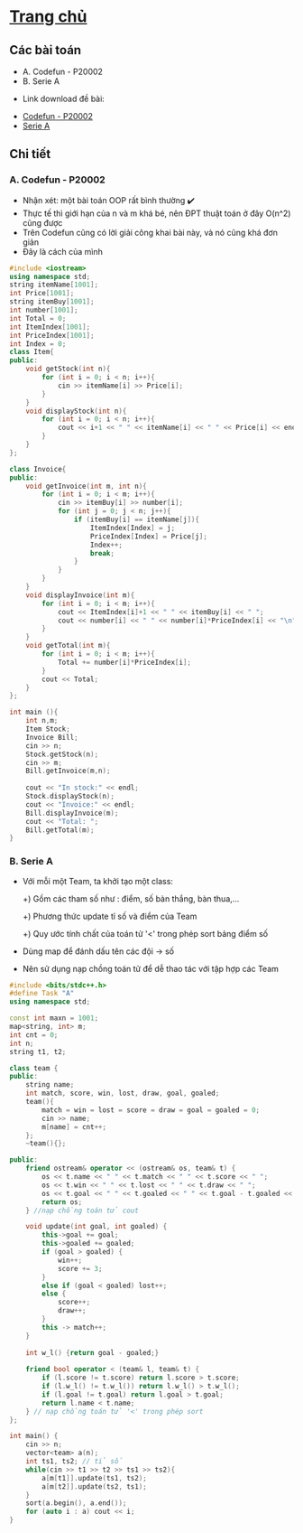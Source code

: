 # [Trang chủ](https://ppap-1264589.github.io/interesting-solution)

## Các bài toán
- A. Codefun - P20002
- B. Serie A
* Link download đề bài:
- [Codefun - P20002](https://codefun.vn/problems/P20002)
- [Serie A](https://github.com/ppap-1264589/OOP/files/7253729/SERIEA.pdf)

## Chi tiết

### A. Codefun - P20002

- Nhận xét: một bài toán OOP rất bình thường ✔️
- Thực tế thì giới hạn của n và m khá bé, nên ĐPT thuật toán ở đây O(n^2) cũng được
- Trên Codefun cũng có lời giải công khai bài này, và nó cũng khá đơn giản
- Đây là cách của mình

```c++
#include <iostream>
using namespace std;
string itemName[1001];
int Price[1001];
string itemBuy[1001];
int number[1001];
int Total = 0;
int ItemIndex[1001];
int PriceIndex[1001];
int Index = 0;
class Item{
public:
    void getStock(int n){
        for (int i = 0; i < n; i++){
            cin >> itemName[i] >> Price[i];
        }
    }
    void displayStock(int n){
        for (int i = 0; i < n; i++){
            cout << i+1 << " " << itemName[i] << " " << Price[i] << endl;
        }
    }
};

class Invoice{
public:
    void getInvoice(int m, int n){
        for (int i = 0; i < m; i++){
            cin >> itemBuy[i] >> number[i];
            for (int j = 0; j < n; j++){
                if (itemBuy[i] == itemName[j]){
                    ItemIndex[Index] = j;
                    PriceIndex[Index] = Price[j];
                    Index++;
                    break;
                }
            }
        }
    }
    void displayInvoice(int m){
        for (int i = 0; i < m; i++){
            cout << ItemIndex[i]+1 << " " << itemBuy[i] << " ";
            cout << number[i] << " " << number[i]*PriceIndex[i] << "\n";
        }
    }
    void getTotal(int m){
        for (int i = 0; i < m; i++){
            Total += number[i]*PriceIndex[i];
        }
        cout << Total;
    }
};

int main (){
    int n,m;
    Item Stock;
    Invoice Bill;
    cin >> n;
    Stock.getStock(n);
    cin >> m;
    Bill.getInvoice(m,n);
	
    cout << "In stock:" << endl;
    Stock.displayStock(n);
    cout << "Invoice:" << endl;
    Bill.displayInvoice(m);
    cout << "Total: ";
    Bill.getTotal(m);
}
```

### B. Serie A

- Với mỗi một Team, ta khởi tạo một class:

 	+) Gồm các tham số như : điểm, số bàn thắng, bàn thua,...
	
	+) Phương thức update tỉ số và điểm của Team
	
	+) Quy ước tính chất của toán tử '<' trong phép sort bảng điểm số
	
- Dùng map để đánh dấu tên các đội -> số

- Nên sử dụng nạp chồng toán tử để dễ thao tác với tập hợp các Team

```c++
#include <bits/stdc++.h>
#define Task "A"
using namespace std;

const int maxn = 1001;
map<string, int> m;
int cnt = 0;
int n;
string t1, t2;

class team {
public:
    string name;
    int match, score, win, lost, draw, goal, goaled;
    team(){
        match = win = lost = score = draw = goal = goaled = 0;
        cin >> name;
        m[name] = cnt++;
    };
    ~team(){};

public:
    friend ostream& operator << (ostream& os, team& t) {
        os << t.name << " " << t.match << " " << t.score << " ";
        os << t.win << " " << t.lost << " " << t.draw << " ";
        os << t.goal << " " << t.goaled << " " << t.goal - t.goaled << "\n";
        return os;
    } //nạp chồng toán tử cout

    void update(int goal, int goaled) {
        this->goal += goal;
        this->goaled += goaled;
        if (goal > goaled) {
            win++;
            score += 3;
        }
        else if (goal < goaled) lost++;
        else {
            score++;
            draw++;
        }
        this -> match++;
    }
    
    int w_l() {return goal - goaled;}
    
    friend bool operator < (team& l, team& t) {
        if (l.score != t.score) return l.score > t.score;
        if (l.w_l() != t.w_l()) return l.w_l() > t.w_l();
        if (l.goal != t.goal) return l.goal > t.goal;
        return l.name < t.name;
    } // nạp chồng toán tử '<' trong phép sort
};

int main() {
    cin >> n;
    vector<team> a(n);
    int ts1, ts2; // tỉ số
    while(cin >> t1 >> t2 >> ts1 >> ts2){
        a[m[t1]].update(ts1, ts2);
        a[m[t2]].update(ts2, ts1);
    }
    sort(a.begin(), a.end());
    for (auto i : a) cout << i;
}
```

